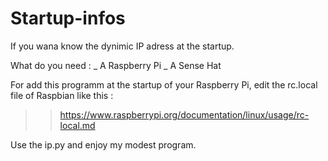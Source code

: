 # Startup-infos

If you wana know the dynimic IP adress at the startup.

What do you need :
_ A Raspberry Pi
_ A Sense Hat

For add this programm at the startup of your Raspberry Pi, edit the rc.local file of Raspbian like this :
>>  https://www.raspberrypi.org/documentation/linux/usage/rc-local.md

Use the ip.py and enjoy my modest program.
